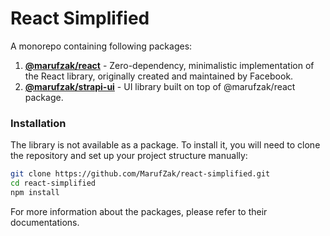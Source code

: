 # React Simplified

A monorepo containing following packages:

1. [**@marufzak/react**](./packages/react/README.md) - Zero-dependency, minimalistic implementation of the React library, originally created and maintained by Facebook.
2. [**@marufzak/strapi-ui**](./packages/strapi-ui/README.md) - UI library built on top of @marufzak/react package.

### Installation

The library is not available as a package. To install it, you will need to clone the repository and set up your project structure manually:

```bash
git clone https://github.com/MarufZak/react-simplified.git
cd react-simplified
npm install
```

For more information about the packages, please refer to their documentations.
